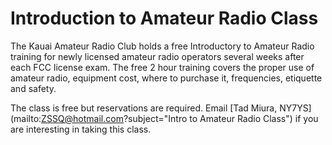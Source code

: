 # Introduction to Amateur Radio Class

The Kauai Amateur Radio Club holds a free Introductory to Amateur
Radio training for newly licensed amateur radio operators several
weeks after each FCC license exam. The free 2 hour training covers the
proper use of amateur radio, equipment cost, where to purchase it,
frequencies, etiquette and safety.

The class is free but reservations are required. Email
[Tad Miura, NY7YS](mailto:ZSSQ@hotmail.com?subject="Intro to Amateur
Radio Class") if you are interesting in taking this class.

